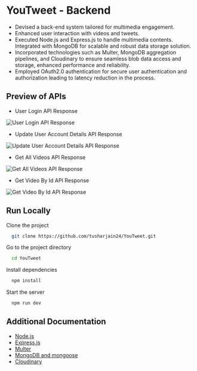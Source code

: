 # YouTweet - Backend

* Devised a back-end system tailored for multimedia engagement.
* Enhanced user interaction with videos and tweets.
* Executed Node.js and Express.js to handle multimedia contents. Integrated with MongoDB for scalable and robust data storage solution.
* Incorporated technologies such as Multer, MongoDB aggregation pipelines, and Cloudinary to ensure seamless blob data access and storage, enhanced performance and reliability.
* Employed OAuth2.0 authentication for secure user authentication and authorization leading to latency reduction in the process.


## Preview of APIs

* User Login API Response
  
![User Login API Response](https://github.com/user-attachments/assets/f3543f0e-3f92-4e12-bb1f-cfdc9fba0bbc)

* Update User Account Details API Response
  
![Update User Account Details API Response](https://github.com/user-attachments/assets/fe27a4eb-a5c0-4cb5-9f95-17b8bdbdac9b)

* Get All Videos API Response

![Get All Videos API Response](https://github.com/user-attachments/assets/44d41ea1-1e60-4843-adea-673e5ce5d937)

* Get Video By Id API Response
  
![Get Video By Id API Response](https://github.com/user-attachments/assets/f0c31513-9520-4f8f-8ff5-33f16f24da95)

## Run Locally

Clone the project

```bash
  git clone https://github.com/tusharjain24/YouTweet.git
```

Go to the project directory

```bash
  cd YouTweet
```

Install dependencies

```bash
  npm install
```

Start the server

```bash
  npm run dev
```
## Additional Documentation
- [Node.js](https://nodejs.org/docs/latest/api/) 
- [Express.js](https://expressjs.com/) 
- [Multer](https://www.npmjs.com/package/multer)
- [MongoDB and mongoose](https://www.mongodb.com/docs/)
- [Cloudinary](https://cloudinary.com/documentation)
